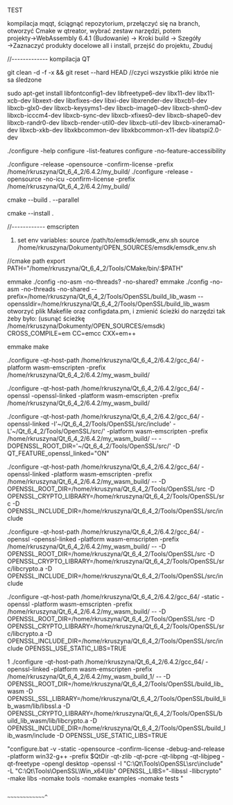 TEST

kompilacja mqqt, ściągnąć repozytorium, przełączyć się na branch, otworzyć Cmake w qtreator, wybrać zestaw narzędzi, potem projekty→WebAssembly 6.4.1 (Budowanie) → Kroki build → Szegóły →Zaznaczyć produkty docelowe all i install, przejść do projektu, Zbuduj







//------------- kompilacja QT

git clean -d -f -x && git reset --hard HEAD //czyci wszystkie pliki ktróe nie sa śledzone

sudo apt-get install libfontconfig1-dev libfreetype6-dev libx11-dev libx11-xcb-dev libxext-dev libxfixes-dev libxi-dev libxrender-dev libxcb1-dev libxcb-glx0-dev libxcb-keysyms1-dev libxcb-image0-dev libxcb-shm0-dev libxcb-icccm4-dev libxcb-sync-dev libxcb-xfixes0-dev libxcb-shape0-dev libxcb-randr0-dev libxcb-render-util0-dev libxcb-util-dev libxcb-xinerama0-dev libxcb-xkb-dev libxkbcommon-dev libxkbcommon-x11-dev libatspi2.0-dev


./configure -help
configure -list-features
configure -no-feature-accessibility

./configure -release -opensource -confirm-license -prefix /home/rkruszyna/Qt_6_4_2/6.4.2/my_build/
 ./configure -release -opensource -no-icu -confirm-license -prefix /home/rkruszyna/Qt_6_4_2/6.4.2/my_build/
 
 cmake --build . --parallel
 
 cmake --install .
 
 
 //------------ emscripten
 1. set env variables:
 source /path/to/emsdk/emsdk_env.sh
 source /home/rkruszyna/Dokumenty/OPEN_SOURCES/emsdk/emsdk_env.sh
 
 
 //cmake path
 export PATH="/home/rkruszyna/Qt_6_4_2/Tools/CMake/bin/:$PATH"
 
 emmake ./config -no-asm -no-threads? -no-shared?
 emmake ./config -no-asm -no-threads -no-shared --prefix=/home/rkruszyna/Qt_6_4_2/Tools/OpenSSL/build_lib_wasm --openssldir=/home/rkruszyna/Qt_6_4_2/Tools/OpenSSL/build_lib_wasm
 otworzyć plik Makefile oraz configdata.pm, i zmienić ścieżki do narzędzi tak żeby było: (usunąć ścieżkę /home/rkruszyna/Dokumenty/OPEN_SOURCES/emsdk)
 CROSS_COMPILE=em
CC=emcc
CXX=em++
 
 
 
emmake make
 
 
 
./configure -qt-host-path /home/rkruszyna/Qt_6_4_2/6.4.2/gcc_64/ -platform wasm-emscripten -prefix /home/rkruszyna/Qt_6_4_2/6.4.2/my_wasm_build/

./configure -qt-host-path /home/rkruszyna/Qt_6_4_2/6.4.2/gcc_64/ -openssl  -openssl-linked   -platform wasm-emscripten -prefix /home/rkruszyna/Qt_6_4_2/6.4.2/my_wasm_build/

./configure -qt-host-path /home/rkruszyna/Qt_6_4_2/6.4.2/gcc_64/ -openssl-linked -I'~/Qt_6_4_2/Tools/OpenSSL/src/include' -L'~/Qt_6_4_2/Tools/OpenSSL/src/'  -platform wasm-emscripten -prefix /home/rkruszyna/Qt_6_4_2/6.4.2/my_wasm_build/ -- -DOPENSSL_ROOT_DIR='~/Qt_6_4_2/Tools/OpenSSL/src/' -D QT_FEATURE_openssl_linked="ON"

./configure -qt-host-path /home/rkruszyna/Qt_6_4_2/6.4.2/gcc_64/ -openssl-linked -platform wasm-emscripten -prefix /home/rkruszyna/Qt_6_4_2/6.4.2/my_wasm_build/ -- -D OPENSSL_ROOT_DIR=/home/rkruszyna/Qt_6_4_2/Tools/OpenSSL/src -D OPENSSL_CRYPTO_LIBRARY=/home/rkruszyna/Qt_6_4_2/Tools/OpenSSL/src -D OPENSSL_INCLUDE_DIR=/home/rkruszyna/Qt_6_4_2/Tools/OpenSSL/src/include


 ./configure -qt-host-path /home/rkruszyna/Qt_6_4_2/6.4.2/gcc_64/ -openssl  -openssl-linked -platform wasm-emscripten -prefix /home/rkruszyna/Qt_6_4_2/6.4.2/my_wasm_build/ -- -D OPENSSL_ROOT_DIR=/home/rkruszyna/Qt_6_4_2/Tools/OpenSSL/src -D OPENSSL_CRYPTO_LIBRARY=/home/rkruszyna/Qt_6_4_2/Tools/OpenSSL/src/libcrypto.a -D OPENSSL_INCLUDE_DIR=/home/rkruszyna/Qt_6_4_2/Tools/OpenSSL/src/include

./configure -qt-host-path /home/rkruszyna/Qt_6_4_2/6.4.2/gcc_64/ -static -openssl -platform wasm-emscripten -prefix /home/rkruszyna/Qt_6_4_2/6.4.2/my_wasm_build/ -- -D OPENSSL_ROOT_DIR=/home/rkruszyna/Qt_6_4_2/Tools/OpenSSL/src -D OPENSSL_CRYPTO_LIBRARY=/home/rkruszyna/Qt_6_4_2/Tools/OpenSSL/src/libcrypto.a -D OPENSSL_INCLUDE_DIR=/home/rkruszyna/Qt_6_4_2/Tools/OpenSSL/src/include OPENSSL_USE_STATIC_LIBS=TRUE

1 ./configure -qt-host-path /home/rkruszyna/Qt_6_4_2/6.4.2/gcc_64/ -openssl-linked -platform wasm-emscripten -prefix /home/rkruszyna/Qt_6_4_2/6.4.2/my_wasm_build_1/ -- -D OPENSSL_ROOT_DIR=/home/rkruszyna/Qt_6_4_2/Tools/OpenSSL/build_lib_wasm -D OPENSSL_SSL_LIBRARY=/home/rkruszyna/Qt_6_4_2/Tools/OpenSSL/build_lib_wasm/lib/libssl.a -D OPENSSL_CRYPTO_LIBRARY=/home/rkruszyna/Qt_6_4_2/Tools/OpenSSL/build_lib_wasm/lib/libcrypto.a -D OPENSSL_INCLUDE_DIR=/home/rkruszyna/Qt_6_4_2/Tools/OpenSSL/build_lib_wasm/include -D OPENSSL_USE_STATIC_LIBS=TRUE



 
 "configure.bat -v -static -opensource -confirm-license -debug-and-release -platform win32-g++ -prefix $QtDir -qt-zlib -qt-pcre -qt-libpng -qt-libjpeg -qt-freetype -opengl desktop -openssl -I "C:\Qt\Tools\OpenSSL\src\include" -L "C:\Qt\Tools\OpenSSL\Win_x64\lib" OPENSSL_LIBS="-llibssl -llibcrypto" -make libs -nomake tools -nomake examples -nomake tests "
 
 
 
 

                                                                  ~~~~~~~~~~~~^



